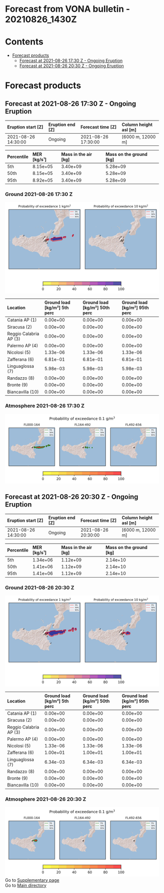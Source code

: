 
Forecast from VONA bulletin - 20210826_1430Z
============================================

Contents
========

* [Forecast products](#forecast-products)
	* [Forecast at 2021-08-26 17:30 Z - Ongoing Eruption](#forecast-at-2021-08-26-1730-z---ongoing-eruption)
	* [Forecast at 2021-08-26 20:30 Z - Ongoing Eruption](#forecast-at-2021-08-26-2030-z---ongoing-eruption)

# Forecast products

## Forecast at 2021-08-26 17:30 Z - Ongoing Eruption
  

|Eruption start [Z]|Eruption end [Z]|Forecast time [Z]|Column height asl [m]|
| :--- | :--- | :--- | :--- |
|2021-08-26 14:30:00|Ongoing|2021-08-26 17:30:00|[6000 m, 12000 m]|
  
  

|Percentile|MER [kg/s¹]|Mass in the air [kg]|Mass on the ground [kg]|
| :--- | :--- | :--- | :--- |
|5th|8.15e+05|3.40e+09|5.28e+09|
|50th|8.15e+05|3.40e+09|5.28e+09|
|95th|8.92e+05|3.40e+09|5.28e+09|
  

### Ground 2021-08-26 17:30 Z
  
![](./figures/probability_grd_2021_08_26_1730_scenario_1_1.png)  
  
  
  
  
  
  
  
  
  

|Location|Ground load [kg/m²] 5th perc|Ground load [kg/m²] 50th perc|Ground load [kg/m²] 95th perc|
| :--- | :--- | :--- | :--- |
|Catania AP (1)|0.00e+00|0.00e+00|0.00e+00|
|Siracusa (2)|0.00e+00|0.00e+00|0.00e+00|
|Reggio Calabria AP (3)|0.00e+00|0.00e+00|0.00e+00|
|Palermo AP (4)|0.00e+00|0.00e+00|0.00e+00|
|Nicolosi (5)|1.33e-06|1.33e-06|1.33e-06|
|Zafferana (6)|6.81e-01|6.81e-01|6.81e-01|
|Linguaglossa (7)|5.98e-03|5.98e-03|5.98e-03|
|Randazzo (8)|0.00e+00|0.00e+00|0.00e+00|
|Bronte (9)|0.00e+00|0.00e+00|0.00e+00|
|Biancavilla (10)|0.00e+00|0.00e+00|0.00e+00|
  

### Atmosphere 2021-08-26 17:30 Z
  
![](./figures/probability_air_2021_08_26_1730_scenario_1_conclev_1_1.png)
## Forecast at 2021-08-26 20:30 Z - Ongoing Eruption
  

|Eruption start [Z]|Eruption end [Z]|Forecast time [Z]|Column height asl [m]|
| :--- | :--- | :--- | :--- |
|2021-08-26 14:30:00|Ongoing|2021-08-26 20:30:00|[6000 m, 12000 m]|
  
  

|Percentile|MER [kg/s¹]|Mass in the air [kg]|Mass on the ground [kg]|
| :--- | :--- | :--- | :--- |
|5th|1.34e+06|1.12e+09|2.14e+10|
|50th|1.41e+06|1.12e+09|2.14e+10|
|95th|1.41e+06|1.12e+09|2.14e+10|
  

### Ground 2021-08-26 20:30 Z
  
![](./figures/probability_grd_2021_08_26_2030_scenario_1_2.png)  
  
  
  
  
  
  
  
  
  

|Location|Ground load [kg/m²] 5th perc|Ground load [kg/m²] 50th perc|Ground load [kg/m²] 95th perc|
| :--- | :--- | :--- | :--- |
|Catania AP (1)|0.00e+00|0.00e+00|0.00e+00|
|Siracusa (2)|0.00e+00|0.00e+00|0.00e+00|
|Reggio Calabria AP (3)|0.00e+00|0.00e+00|0.00e+00|
|Palermo AP (4)|0.00e+00|0.00e+00|0.00e+00|
|Nicolosi (5)|1.33e-06|1.33e-06|1.33e-06|
|Zafferana (6)|1.00e+01|1.00e+01|1.00e+01|
|Linguaglossa (7)|6.34e-03|6.34e-03|6.34e-03|
|Randazzo (8)|0.00e+00|0.00e+00|0.00e+00|
|Bronte (9)|0.00e+00|0.00e+00|0.00e+00|
|Biancavilla (10)|0.00e+00|0.00e+00|0.00e+00|
  

### Atmosphere 2021-08-26 20:30 Z
  
![](./figures/probability_air_2021_08_26_2030_scenario_1_conclev_1_2.png)  
Go to [Supplementary page](Supplementary_page.md)  
Go to [Main directory](https://github.com/federicapardini/Real_time_ash_forecast)